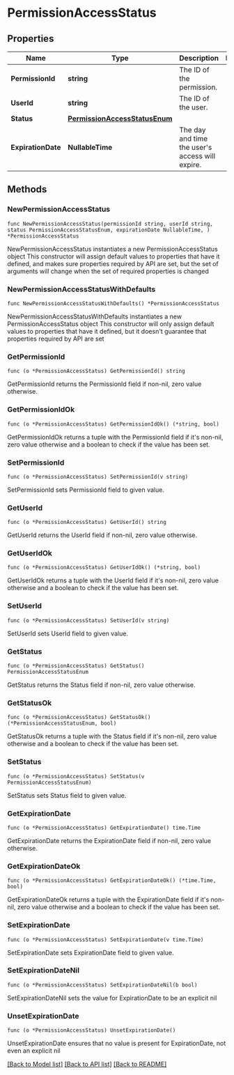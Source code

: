 # PermissionAccessStatus

## Properties

Name | Type | Description | Notes
------------ | ------------- | ------------- | -------------
**PermissionId** | **string** | The ID of the permission. | 
**UserId** | **string** | The ID of the user. | 
**Status** | [**PermissionAccessStatusEnum**](PermissionAccessStatusEnum.md) |  | 
**ExpirationDate** | **NullableTime** | The day and time the user&#39;s access will expire. | 

## Methods

### NewPermissionAccessStatus

`func NewPermissionAccessStatus(permissionId string, userId string, status PermissionAccessStatusEnum, expirationDate NullableTime, ) *PermissionAccessStatus`

NewPermissionAccessStatus instantiates a new PermissionAccessStatus object
This constructor will assign default values to properties that have it defined,
and makes sure properties required by API are set, but the set of arguments
will change when the set of required properties is changed

### NewPermissionAccessStatusWithDefaults

`func NewPermissionAccessStatusWithDefaults() *PermissionAccessStatus`

NewPermissionAccessStatusWithDefaults instantiates a new PermissionAccessStatus object
This constructor will only assign default values to properties that have it defined,
but it doesn't guarantee that properties required by API are set

### GetPermissionId

`func (o *PermissionAccessStatus) GetPermissionId() string`

GetPermissionId returns the PermissionId field if non-nil, zero value otherwise.

### GetPermissionIdOk

`func (o *PermissionAccessStatus) GetPermissionIdOk() (*string, bool)`

GetPermissionIdOk returns a tuple with the PermissionId field if it's non-nil, zero value otherwise
and a boolean to check if the value has been set.

### SetPermissionId

`func (o *PermissionAccessStatus) SetPermissionId(v string)`

SetPermissionId sets PermissionId field to given value.


### GetUserId

`func (o *PermissionAccessStatus) GetUserId() string`

GetUserId returns the UserId field if non-nil, zero value otherwise.

### GetUserIdOk

`func (o *PermissionAccessStatus) GetUserIdOk() (*string, bool)`

GetUserIdOk returns a tuple with the UserId field if it's non-nil, zero value otherwise
and a boolean to check if the value has been set.

### SetUserId

`func (o *PermissionAccessStatus) SetUserId(v string)`

SetUserId sets UserId field to given value.


### GetStatus

`func (o *PermissionAccessStatus) GetStatus() PermissionAccessStatusEnum`

GetStatus returns the Status field if non-nil, zero value otherwise.

### GetStatusOk

`func (o *PermissionAccessStatus) GetStatusOk() (*PermissionAccessStatusEnum, bool)`

GetStatusOk returns a tuple with the Status field if it's non-nil, zero value otherwise
and a boolean to check if the value has been set.

### SetStatus

`func (o *PermissionAccessStatus) SetStatus(v PermissionAccessStatusEnum)`

SetStatus sets Status field to given value.


### GetExpirationDate

`func (o *PermissionAccessStatus) GetExpirationDate() time.Time`

GetExpirationDate returns the ExpirationDate field if non-nil, zero value otherwise.

### GetExpirationDateOk

`func (o *PermissionAccessStatus) GetExpirationDateOk() (*time.Time, bool)`

GetExpirationDateOk returns a tuple with the ExpirationDate field if it's non-nil, zero value otherwise
and a boolean to check if the value has been set.

### SetExpirationDate

`func (o *PermissionAccessStatus) SetExpirationDate(v time.Time)`

SetExpirationDate sets ExpirationDate field to given value.


### SetExpirationDateNil

`func (o *PermissionAccessStatus) SetExpirationDateNil(b bool)`

 SetExpirationDateNil sets the value for ExpirationDate to be an explicit nil

### UnsetExpirationDate
`func (o *PermissionAccessStatus) UnsetExpirationDate()`

UnsetExpirationDate ensures that no value is present for ExpirationDate, not even an explicit nil

[[Back to Model list]](../README.md#documentation-for-models) [[Back to API list]](../README.md#documentation-for-api-endpoints) [[Back to README]](../README.md)


